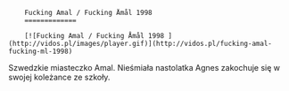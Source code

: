 
        Fucking Amal / Fucking Åmål 1998 
        =============
        
        [![Fucking Amal / Fucking Åmål 1998 ](http://vidos.pl/images/player.gif)](http://vidos.pl/fucking-amal-fucking-ml-1998)
        
        
 Szwedzkie miasteczko Amal. Nieśmiała nastolatka Agnes zakochuje się w swojej koleżance ze szkoły.
    